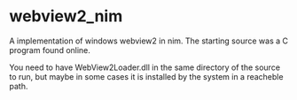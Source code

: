 # webview2_nim
A implementation of windows webview2 in nim. The starting source was a C program found online.

You need to have WebView2Loader.dll in the same directory of the source to run, but maybe in some cases it is installed by the system in a reacheble path.
